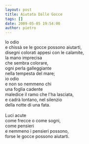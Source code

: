```yaml
---
layout: post
title: Aiutato Dalle Gocce
tags: []
date: 2009-05-05 19:54:00
author: pietro
---
```

Io odio<br/>e chissà se le gocce possono aiutarti,<br/>disegni colorati appesi con le calamite,<br/>la mano imprecisa<br/>che sembra colorare,<br/>ogni perla galleggiante<br/>nella tempesta del mare;<br/>io odio<br/>e non so nemmeno chi<br/>una foglia cadente<br/>maledice il ramo che l'ha lasciata,<br/>e cadrà lontano, nel silenzio<br/>della notte di una fata.<br/><br/>Luci acute<br/>come frecce o come sogni,<br/>come pensieri<br/>e nemmeno i pensieri possono,<br/>forse le gocce possono aiutarti.
